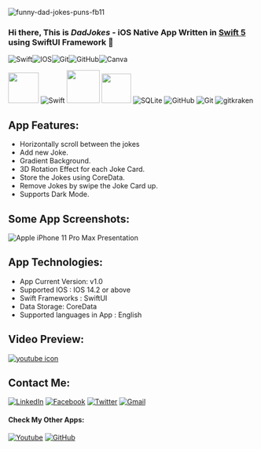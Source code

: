 
![funny-dad-jokes-puns-fb11](https://user-images.githubusercontent.com/10991489/129351299-94038cf4-adaa-40a8-9b0f-92735f0b6890.png)

### Hi there, This is ***DadJokes*** - iOS Native App Written in [Swift 5][Swift 5] using SwiftUI Framework 👋

<img alt="Swift" src="https://img.shields.io/badge/swift-%23FA7343.svg?&style=for-the-badge&logo=swift&logoColor=white"/><img alt="IOS" src="https://img.shields.io/badge/iOS-000000?style=for-the-badge&logo=ios&logoColor=white"><img alt="Git" src="https://img.shields.io/badge/git%20-%23F05033.svg?&style=for-the-badge&logo=git&logoColor=white"/><img alt="GitHub" src="https://img.shields.io/badge/github%20-%23121011.svg?&style=for-the-badge&logo=github&logoColor=white"/><img alt="Canva" src="https://img.shields.io/badge/Canva%20-%2300C4CC.svg?&style=for-the-badge&logo=Canva&logoColor=white"/>

<img height="62em" src="https://user-images.githubusercontent.com/10991489/119416278-918ddb80-bcf3-11eb-9106-2e73b8f45902.png"/> ![Swift](https://www.vectorlogo.zone/logos/swift/swift-icon.svg) <img height="67em" src="https://developer.apple.com/design/human-interface-guidelines/macos/images/app-icon-realistic-materials_2x.png"/> <img height="60em" src="https://credo.academy/resources/logo-swiftui-masterclass.png"/> ![SQLite](https://www.vectorlogo.zone/logos/sqlite/sqlite-icon.svg) ![GitHub](https://www.vectorlogo.zone/logos/github/github-icon.svg) ![Git](https://www.vectorlogo.zone/logos/git-scm/git-scm-icon.svg)  ![gitkraken](https://www.vectorlogo.zone/logos/gitkraken/gitkraken-icon.svg) 


## App Features: 

- Horizontally scroll between the jokes
- Add new Joke.
- Gradient Background.
- 3D Rotation Effect for each Joke Card.
- Store the Jokes using CoreData.
- Remove Jokes by swipe the Joke Card up.
- Supports Dark Mode.


## Some App Screenshots:

![Apple iPhone 11 Pro Max Presentation](https://user-images.githubusercontent.com/10991489/129349485-8464a23c-f7b5-43d1-a3a9-25f3328fb037.png)


## App Technologies:
 
* App Current Version: v1.0
* Supported IOS : IOS 14.2 or above
* Swift Frameworks : SwiftUI
* Data Storage: CoreData
* Supported languages in App : English


## Video Preview:

[![youtube icon](https://user-images.githubusercontent.com/10991489/119972028-00985800-bfb2-11eb-895d-6e862f3fb497.png)][preview]


## Contact Me:

[<img alt="LinkedIn" src="https://img.shields.io/badge/linkedin%20-%230077B5.svg?&style=for-the-badge&logo=linkedin&logoColor=white"/>][contact]  [<img alt="Facebook" src="https://img.shields.io/badge/Facebook%20-%231877F2.svg?&style=for-the-badge&logo=Facebook&logoColor=white"/>][fb]  [<img alt="Twitter" src="https://img.shields.io/badge/Twitter%20-%231DA1F2.svg?&style=for-the-badge&logo=Twitter&logoColor=white"/>][tw]  [<img alt="Gmail" src="https://img.shields.io/badge/Gmail-D14836?style=for-the-badge&logo=gmail&logoColor=white" />][mail]


#### Check My Other Apps: 

[<img alt="Youtube" src="https://img.shields.io/badge/-youtube-D14836?style=for-the-badge&logo=youtube&logoColor=white" />][youtube] [<img alt="GitHub" src="https://img.shields.io/badge/-Github-lightgray?style=for-the-badge&logo=github&logoColor=white" />][mygithubrepos] 



[Swift 5]: https://developer.apple.com/swift/
[preview]: https://www.youtube.com/watch?v=TeJBISRkqwM

[contact]: https://www.linkedin.com/in/abanoub-ashraf-81b329b7/
[fb]: https://www.facebook.com/abanoub.ashraf.1110/
[tw]: https://twitter.com/Abanoub_Ashraf_
[mail]: https://docs.google.com/document/d/1lr2sMIhAithabtZI8SiRkRVTTFa_o0ZIsuZNKmo2lUo/edit?usp=sharing
[youtube]: https://www.youtube.com/channel/UCaH0SjSVk045E165fGh9wjg/videos
[mygithubrepos]: https://github.com/abanoub-ashraf?tab=repositories

